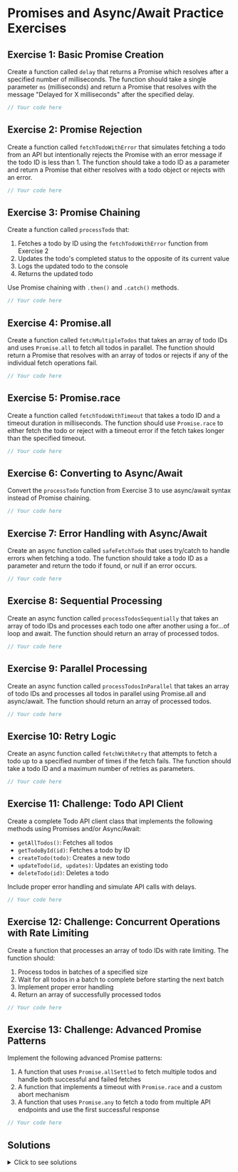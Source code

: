 # Promises and Async/Await Practice Exercises

## Exercise 1: Basic Promise Creation
Create a function called `delay` that returns a Promise which resolves after a specified number of milliseconds. The function should take a single parameter `ms` (milliseconds) and return a Promise that resolves with the message "Delayed for X milliseconds" after the specified delay.

```javascript
// Your code here
```

## Exercise 2: Promise Rejection
Create a function called `fetchTodoWithError` that simulates fetching a todo from an API but intentionally rejects the Promise with an error message if the todo ID is less than 1. The function should take a todo ID as a parameter and return a Promise that either resolves with a todo object or rejects with an error.

```javascript
// Your code here
```

## Exercise 3: Promise Chaining
Create a function called `processTodo` that:
1. Fetches a todo by ID using the `fetchTodoWithError` function from Exercise 2
2. Updates the todo's completed status to the opposite of its current value
3. Logs the updated todo to the console
4. Returns the updated todo

Use Promise chaining with `.then()` and `.catch()` methods.

```javascript
// Your code here
```

## Exercise 4: Promise.all
Create a function called `fetchMultipleTodos` that takes an array of todo IDs and uses `Promise.all` to fetch all todos in parallel. The function should return a Promise that resolves with an array of todos or rejects if any of the individual fetch operations fail.

```javascript
// Your code here
```

## Exercise 5: Promise.race
Create a function called `fetchTodoWithTimeout` that takes a todo ID and a timeout duration in milliseconds. The function should use `Promise.race` to either fetch the todo or reject with a timeout error if the fetch takes longer than the specified timeout.

```javascript
// Your code here
```

## Exercise 6: Converting to Async/Await
Convert the `processTodo` function from Exercise 3 to use async/await syntax instead of Promise chaining.

```javascript
// Your code here
```

## Exercise 7: Error Handling with Async/Await
Create an async function called `safeFetchTodo` that uses try/catch to handle errors when fetching a todo. The function should take a todo ID as a parameter and return the todo if found, or null if an error occurs.

```javascript
// Your code here
```

## Exercise 8: Sequential Processing
Create an async function called `processTodosSequentially` that takes an array of todo IDs and processes each todo one after another using a for...of loop and await. The function should return an array of processed todos.

```javascript
// Your code here
```

## Exercise 9: Parallel Processing
Create an async function called `processTodosInParallel` that takes an array of todo IDs and processes all todos in parallel using Promise.all and async/await. The function should return an array of processed todos.

```javascript
// Your code here
```

## Exercise 10: Retry Logic
Create an async function called `fetchWithRetry` that attempts to fetch a todo up to a specified number of times if the fetch fails. The function should take a todo ID and a maximum number of retries as parameters.

```javascript
// Your code here
```

## Exercise 11: Challenge: Todo API Client
Create a complete Todo API client class that implements the following methods using Promises and/or Async/Await:
- `getAllTodos()`: Fetches all todos
- `getTodoById(id)`: Fetches a todo by ID
- `createTodo(todo)`: Creates a new todo
- `updateTodo(id, updates)`: Updates an existing todo
- `deleteTodo(id)`: Deletes a todo

Include proper error handling and simulate API calls with delays.

```javascript
// Your code here
```

## Exercise 12: Challenge: Concurrent Operations with Rate Limiting
Create a function that processes an array of todo IDs with rate limiting. The function should:
1. Process todos in batches of a specified size
2. Wait for all todos in a batch to complete before starting the next batch
3. Implement proper error handling
4. Return an array of successfully processed todos

```javascript
// Your code here
```

## Exercise 13: Challenge: Advanced Promise Patterns
Implement the following advanced Promise patterns:
1. A function that uses `Promise.allSettled` to fetch multiple todos and handle both successful and failed fetches
2. A function that implements a timeout with `Promise.race` and a custom abort mechanism
3. A function that uses `Promise.any` to fetch a todo from multiple API endpoints and use the first successful response

```javascript
// Your code here
```

## Solutions

<details>
<summary>Click to see solutions</summary>

### Exercise 1: Basic Promise Creation
```javascript
function delay(ms) {
  return new Promise(resolve => {
    setTimeout(() => {
      resolve(`Delayed for ${ms} milliseconds`);
    }, ms);
  });
}

// Test the function
delay(2000)
  .then(message => {
    console.log(message); // "Delayed for 2000 milliseconds"
  });
```

### Exercise 2: Promise Rejection
```javascript
function fetchTodoWithError(id) {
  return new Promise((resolve, reject) => {
    // Simulate network delay
    setTimeout(() => {
      // Validate ID
      if (id < 1) {
        reject(new Error(`Invalid todo ID: ${id}`));
        return;
      }
      
      // Simulate database
      const todos = [
        { id: 1, title: "Learn JavaScript", completed: false },
        { id: 2, title: "Build a todo app", completed: true },
        { id: 3, title: "Deploy the app", completed: false }
      ];
      
      const todo = todos.find(t => t.id === id);
      
      if (todo) {
        resolve(todo);
      } else {
        reject(new Error(`Todo with ID ${id} not found`));
      }
    }, 1000); // 1 second delay
  });
}

// Test with valid ID
fetchTodoWithError(2)
  .then(todo => {
    console.log("Todo found:", todo);
  })
  .catch(error => {
    console.error("Error:", error.message);
  });

// Test with invalid ID
fetchTodoWithError(0)
  .then(todo => {
    console.log("Todo found:", todo);
  })
  .catch(error => {
    console.error("Error:", error.message);
  });
```

### Exercise 3: Promise Chaining
```javascript
function processTodo(id) {
  return fetchTodoWithError(id)
    .then(todo => {
      console.log("Todo fetched:", todo);
      // Update the completed status
      todo.completed = !todo.completed;
      return todo;
    })
    .then(updatedTodo => {
      console.log("Todo updated:", updatedTodo);
      return updatedTodo;
    })
    .catch(error => {
      console.error("Error processing todo:", error.message);
      throw error; // Re-throw to let caller handle it
    });
}

// Test the function
processTodo(2)
  .then(result => {
    console.log("Final result:", result);
  })
  .catch(error => {
    console.error("Failed to process todo:", error.message);
  });
```

### Exercise 4: Promise.all
```javascript
function fetchMultipleTodos(todoIds) {
  // Create an array of promises
  const promises = todoIds.map(id => fetchTodoWithError(id));
  
  // Execute all promises in parallel
  return Promise.all(promises)
    .then(todos => {
      console.log(`Fetched ${todos.length} todos`);
      return todos;
    })
    .catch(error => {
      console.error("Error fetching todos:", error.message);
      throw error;
    });
}

// Test with valid IDs
fetchMultipleTodos([1, 2, 3])
  .then(todos => {
    console.log("All todos:", todos);
  })
  .catch(error => {
    console.error("Failed to fetch todos:", error.message);
  });

// Test with some invalid IDs
fetchMultipleTodos([1, 0, 3])
  .then(todos => {
    console.log("All todos:", todos);
  })
  .catch(error => {
    console.error("Failed to fetch todos:", error.message);
  });
```

### Exercise 5: Promise.race
```javascript
function fetchTodoWithTimeout(id, timeoutMs = 2000) {
  // Create a promise that rejects after the timeout
  const timeoutPromise = new Promise((_, reject) => {
    setTimeout(() => {
      reject(new Error(`Request timed out after ${timeoutMs}ms`));
    }, timeoutMs);
  });
  
  // Race between the fetch and the timeout
  return Promise.race([
    fetchTodoWithError(id),
    timeoutPromise
  ]);
}

// Test with a valid ID and sufficient time
fetchTodoWithTimeout(2, 3000)
  .then(todo => {
    console.log("Todo fetched before timeout:", todo);
  })
  .catch(error => {
    console.error("Error:", error.message);
  });

// Test with a timeout that's too short
fetchTodoWithTimeout(2, 500)
  .then(todo => {
    console.log("Todo fetched before timeout:", todo);
  })
  .catch(error => {
    console.error("Error:", error.message);
  });
```

### Exercise 6: Converting to Async/Await
```javascript
async function processTodoAsync(id) {
  try {
    // Fetch the todo
    const todo = await fetchTodoWithError(id);
    console.log("Todo fetched:", todo);
    
    // Update the completed status
    todo.completed = !todo.completed;
    console.log("Todo updated:", todo);
    
    return todo;
  } catch (error) {
    console.error("Error processing todo:", error.message);
    throw error; // Re-throw to let caller handle it
  }
}

// Test the function
processTodoAsync(2)
  .then(result => {
    console.log("Final result:", result);
  })
  .catch(error => {
    console.error("Failed to process todo:", error.message);
  });
```

### Exercise 7: Error Handling with Async/Await
```javascript
async function safeFetchTodo(id) {
  try {
    const todo = await fetchTodoWithError(id);
    return todo;
  } catch (error) {
    console.error(`Failed to fetch todo ${id}:`, error.message);
    return null;
  }
}

// Test with a valid ID
safeFetchTodo(2)
  .then(todo => {
    console.log("Result:", todo);
  });

// Test with an invalid ID
safeFetchTodo(0)
  .then(todo => {
    console.log("Result:", todo);
  });

// Test with a non-existent ID
safeFetchTodo(999)
  .then(todo => {
    console.log("Result:", todo);
  });
```

### Exercise 8: Sequential Processing
```javascript
async function processTodosSequentially(todoIds) {
  const results = [];
  
  for (const id of todoIds) {
    try {
      const todo = await fetchTodoWithError(id);
      console.log(`Processing todo ${id}:`, todo.title);
      
      // Simulate processing
      await new Promise(resolve => setTimeout(resolve, 500));
      
      // Update the todo
      todo.processed = true;
      todo.processedAt = new Date().toISOString();
      
      results.push(todo);
    } catch (error) {
      console.error(`Error processing todo ${id}:`, error.message);
      // Continue with the next todo
    }
  }
  
  return results;
}

// Test the function
processTodosSequentially([1, 2, 3, 0, 4])
  .then(results => {
    console.log("Processed todos:", results);
  });
```

### Exercise 9: Parallel Processing
```javascript
async function processTodosInParallel(todoIds) {
  try {
    // Create an array of promises
    const promises = todoIds.map(async id => {
      try {
        const todo = await fetchTodoWithError(id);
        console.log(`Processing todo ${id}:`, todo.title);
        
        // Simulate processing
        await new Promise(resolve => setTimeout(resolve, 500));
        
        // Update the todo
        todo.processed = true;
        todo.processedAt = new Date().toISOString();
        
        return todo;
      } catch (error) {
        console.error(`Error processing todo ${id}:`, error.message);
        return null;
      }
    });
    
    // Execute all promises in parallel
    const results = await Promise.all(promises);
    
    // Filter out null results (failed todos)
    return results.filter(todo => todo !== null);
  } catch (error) {
    console.error("Error in parallel processing:", error.message);
    return [];
  }
}

// Test the function
processTodosInParallel([1, 2, 3, 0, 4])
  .then(results => {
    console.log("Processed todos:", results);
  });
```

### Exercise 10: Retry Logic
```javascript
async function fetchWithRetry(id, maxRetries = 3) {
  let lastError;
  
  for (let attempt = 1; attempt <= maxRetries; attempt++) {
    try {
      console.log(`Attempt ${attempt} of ${maxRetries} to fetch todo ${id}`);
      const todo = await fetchTodoWithError(id);
      return todo;
    } catch (error) {
      console.error(`Error on attempt ${attempt}:`, error.message);
      lastError = error;
      
      // Calculate exponential backoff delay (1s, 2s, 4s, etc.)
      const delay = Math.pow(2, attempt - 1) * 1000;
      
      if (attempt < maxRetries) {
        console.log(`Retrying in ${delay}ms...`);
        await new Promise(resolve => setTimeout(resolve, delay));
      }
    }
  }
  
  // If we've exhausted all retries, throw the last error
  throw new Error(`Failed to fetch todo ${id} after ${maxRetries} attempts: ${lastError.message}`);
}

// Test with a valid ID
fetchWithRetry(2, 3)
  .then(todo => {
    console.log("Todo fetched:", todo);
  })
  .catch(error => {
    console.error("Final error:", error.message);
  });

// Test with an invalid ID
fetchWithRetry(0, 3)
  .then(todo => {
    console.log("Todo fetched:", todo);
  })
  .catch(error => {
    console.error("Final error:", error.message);
  });
```

### Exercise 11: Challenge: Todo API Client
```javascript
class TodoAPI {
  constructor(baseUrl = 'https://api.example.com') {
    this.baseUrl = baseUrl;
    this.todos = [
      { id: 1, title: "Learn JavaScript", completed: false, createdAt: "2023-01-01" },
      { id: 2, title: "Build a todo app", completed: true, createdAt: "2023-01-15" },
      { id: 3, title: "Deploy the app", completed: false, createdAt: "2023-02-01" }
    ];
  }
  
  // Helper method to simulate API delay
  async delay(ms = 500) {
    await new Promise(resolve => setTimeout(resolve, ms));
  }
  
  // Get all todos
  async getAllTodos() {
    await this.delay();
    return [...this.todos];
  }
  
  // Get a todo by ID
  async getTodoById(id) {
    await this.delay();
    
    const todo = this.todos.find(t => t.id === id);
    
    if (!todo) {
      throw new Error(`Todo with ID ${id} not found`);
    }
    
    return { ...todo };
  }
  
  // Create a new todo
  async createTodo(todoData) {
    await this.delay();
    
    // Validate todo data
    if (!todoData.title) {
      throw new Error("Todo title is required");
    }
    
    // Generate a new ID
    const newId = Math.max(...this.todos.map(t => t.id), 0) + 1;
    
    // Create the new todo
    const newTodo = {
      id: newId,
      title: todoData.title,
      completed: todoData.completed || false,
      createdAt: new Date().toISOString()
    };
    
    // Add to database
    this.todos.push(newTodo);
    
    return { ...newTodo };
  }
  
  // Update a todo
  async updateTodo(id, updates) {
    await this.delay();
    
    const todoIndex = this.todos.findIndex(t => t.id === id);
    
    if (todoIndex === -1) {
      throw new Error(`Todo with ID ${id} not found`);
    }
    
    // Update the todo
    const updatedTodo = {
      ...this.todos[todoIndex],
      ...updates,
      updatedAt: new Date().toISOString()
    };
    
    this.todos[todoIndex] = updatedTodo;
    
    return { ...updatedTodo };
  }
  
  // Delete a todo
  async deleteTodo(id) {
    await this.delay();
    
    const todoIndex = this.todos.findIndex(t => t.id === id);
    
    if (todoIndex === -1) {
      throw new Error(`Todo with ID ${id} not found`);
    }
    
    const deletedTodo = this.todos.splice(todoIndex, 1)[0];
    
    return { ...deletedTodo };
  }
}

// Example usage
async function testTodoAPI() {
  const api = new TodoAPI();
  
  try {
    // Get all todos
    console.log("Getting all todos...");
    const allTodos = await api.getAllTodos();
    console.log("All todos:", allTodos);
    
    // Create a new todo
    console.log("\nCreating a new todo...");
    const newTodo = await api.createTodo({ title: "Learn Promises and Async/Await" });
    console.log("Created todo:", newTodo);
    
    // Get a todo by ID
    console.log("\nGetting todo by ID...");
    const todo = await api.getTodoById(newTodo.id);
    console.log("Retrieved todo:", todo);
    
    // Update a todo
    console.log("\nUpdating todo...");
    const updatedTodo = await api.updateTodo(newTodo.id, { completed: true });
    console.log("Updated todo:", updatedTodo);
    
    // Delete a todo
    console.log("\nDeleting todo...");
    const deletedTodo = await api.deleteTodo(newTodo.id);
    console.log("Deleted todo:", deletedTodo);
  } catch (error) {
    console.error("Error:", error.message);
  }
}

// Run the tests
testTodoAPI();
```

### Exercise 12: Challenge: Concurrent Operations with Rate Limiting
```javascript
async function processTodosWithRateLimiting(todoIds, batchSize = 2) {
  const results = [];
  const batches = [];
  
  // Split todoIds into batches
  for (let i = 0; i < todoIds.length; i += batchSize) {
    batches.push(todoIds.slice(i, i + batchSize));
  }
  
  console.log(`Processing ${todoIds.length} todos in ${batches.length} batches of ${batchSize}`);
  
  // Process each batch sequentially
  for (let i = 0; i < batches.length; i++) {
    const batch = batches[i];
    console.log(`Processing batch ${i + 1}/${batches.length}...`);
    
    try {
      // Process all todos in the current batch in parallel
      const batchPromises = batch.map(async id => {
        try {
          const todo = await fetchTodoWithError(id);
          console.log(`Processing todo ${id}:`, todo.title);
          
          // Simulate processing
          await new Promise(resolve => setTimeout(resolve, 500));
          
          // Update the todo
          todo.processed = true;
          todo.processedAt = new Date().toISOString();
          
          return todo;
        } catch (error) {
          console.error(`Error processing todo ${id}:`, error.message);
          return null;
        }
      });
      
      // Wait for all todos in the batch to complete
      const batchResults = await Promise.all(batchPromises);
      
      // Add successful results to the final results array
      results.push(...batchResults.filter(todo => todo !== null));
      
      // Add a delay between batches to implement rate limiting
      if (i < batches.length - 1) {
        console.log("Waiting before processing next batch...");
        await new Promise(resolve => setTimeout(resolve, 1000));
      }
    } catch (error) {
      console.error(`Error processing batch ${i + 1}:`, error.message);
    }
  }
  
  return results;
}

// Test the function
processTodosWithRateLimiting([1, 2, 3, 4, 5, 6, 0, 7], 3)
  .then(results => {
    console.log("Processed todos:", results);
  });
```

### Exercise 13: Challenge: Advanced Promise Patterns
```javascript
// 1. Using Promise.allSettled
async function fetchTodosWithAllSettled(todoIds) {
  // Create an array of promises
  const promises = todoIds.map(id => fetchTodoWithError(id));
  
  // Execute all promises and wait for all to settle
  const results = await Promise.allSettled(promises);
  
  // Process the results
  const successfulTodos = [];
  const failedTodos = [];
  
  results.forEach((result, index) => {
    if (result.status === 'fulfilled') {
      successfulTodos.push(result.value);
    } else {
      failedTodos.push({
        id: todoIds[index],
        error: result.reason.message
      });
    }
  });
  
  return {
    successful: successfulTodos,
    failed: failedTodos
  };
}

// 2. Timeout with Promise.race and abort mechanism
async function fetchTodoWithAbort(id, timeoutMs = 2000) {
  // Create an AbortController
  const controller = new AbortController();
  const { signal } = controller;
  
  // Create a promise that rejects after the timeout
  const timeoutPromise = new Promise((_, reject) => {
    setTimeout(() => {
      controller.abort(); // Abort the fetch
      reject(new Error(`Request timed out after ${timeoutMs}ms`));
    }, timeoutMs);
  });
  
  // Create a promise for the fetch
  const fetchPromise = new Promise(async (resolve, reject) => {
    try {
      // Simulate fetch with delay
      await new Promise(resolve => setTimeout(resolve, 1500));
      
      // Check if the request was aborted
      if (signal.aborted) {
        reject(new Error('Request was aborted'));
        return;
      }
      
      // Simulate database
      const todos = [
        { id: 1, title: "Learn JavaScript", completed: false },
        { id: 2, title: "Build a todo app", completed: true },
        { id: 3, title: "Deploy the app", completed: false }
      ];
      
      const todo = todos.find(t => t.id === id);
      
      if (todo) {
        resolve(todo);
      } else {
        reject(new Error(`Todo with ID ${id} not found`));
      }
    } catch (error) {
      reject(error);
    }
  });
  
  // Race between the fetch and the timeout
  return Promise.race([fetchPromise, timeoutPromise]);
}

// 3. Using Promise.any to fetch from multiple endpoints
async function fetchTodoFromMultipleEndpoints(id) {
  // Simulate multiple API endpoints
  const endpoints = [
    async () => {
      await new Promise(resolve => setTimeout(resolve, 2000));
      return { id, title: "From endpoint 1", completed: false };
    },
    async () => {
      await new Promise(resolve => setTimeout(resolve, 1000));
      return { id, title: "From endpoint 2", completed: true };
    },
    async () => {
      await new Promise(resolve => setTimeout(resolve, 3000));
      return { id, title: "From endpoint 3", completed: false };
    }
  ];
  
  try {
    // Use Promise.any to get the first successful result
    const result = await Promise.any(endpoints.map(endpoint => endpoint()));
    return result;
  } catch (error) {
    if (error.name === 'AggregateError') {
      throw new Error('All endpoints failed');
    }
    throw error;
  }
}

// Test the functions
async function testAdvancedPatterns() {
  console.log("Testing Promise.allSettled...");
  const allSettledResults = await fetchTodosWithAllSettled([1, 2, 0, 999]);
  console.log("All settled results:", allSettledResults);
  
  console.log("\nTesting fetchTodoWithAbort...");
  try {
    const todo = await fetchTodoWithAbort(2, 3000);
    console.log("Todo fetched:", todo);
  } catch (error) {
    console.error("Error:", error.message);
  }
  
  console.log("\nTesting fetchTodoFromMultipleEndpoints...");
  try {
    const todo = await fetchTodoFromMultipleEndpoints(1);
    console.log("Todo fetched from multiple endpoints:", todo);
  } catch (error) {
    console.error("Error:", error.message);
  }
}

// Run the tests
testAdvancedPatterns();
```

</details> 